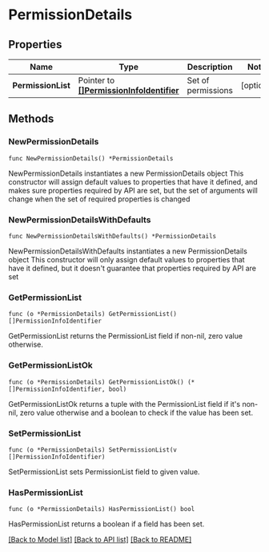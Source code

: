 # PermissionDetails

## Properties

Name | Type | Description | Notes
------------ | ------------- | ------------- | -------------
**PermissionList** | Pointer to [**[]PermissionInfoIdentifier**](PermissionInfoIdentifier.md) | Set of permissions | [optional] 

## Methods

### NewPermissionDetails

`func NewPermissionDetails() *PermissionDetails`

NewPermissionDetails instantiates a new PermissionDetails object
This constructor will assign default values to properties that have it defined,
and makes sure properties required by API are set, but the set of arguments
will change when the set of required properties is changed

### NewPermissionDetailsWithDefaults

`func NewPermissionDetailsWithDefaults() *PermissionDetails`

NewPermissionDetailsWithDefaults instantiates a new PermissionDetails object
This constructor will only assign default values to properties that have it defined,
but it doesn't guarantee that properties required by API are set

### GetPermissionList

`func (o *PermissionDetails) GetPermissionList() []PermissionInfoIdentifier`

GetPermissionList returns the PermissionList field if non-nil, zero value otherwise.

### GetPermissionListOk

`func (o *PermissionDetails) GetPermissionListOk() (*[]PermissionInfoIdentifier, bool)`

GetPermissionListOk returns a tuple with the PermissionList field if it's non-nil, zero value otherwise
and a boolean to check if the value has been set.

### SetPermissionList

`func (o *PermissionDetails) SetPermissionList(v []PermissionInfoIdentifier)`

SetPermissionList sets PermissionList field to given value.

### HasPermissionList

`func (o *PermissionDetails) HasPermissionList() bool`

HasPermissionList returns a boolean if a field has been set.


[[Back to Model list]](../README.md#documentation-for-models) [[Back to API list]](../README.md#documentation-for-api-endpoints) [[Back to README]](../README.md)


